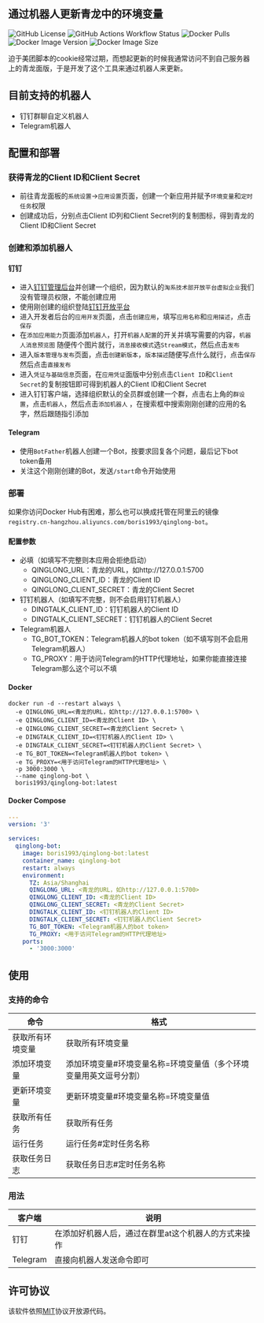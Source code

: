 通过机器人更新青龙中的环境变量
---
![GitHub License](https://img.shields.io/github/license/boris1993/qinglong-bot)
![GitHub Actions Workflow Status](https://img.shields.io/github/actions/workflow/status/boris1993/qinglong-bot/build.yml)
![Docker Pulls](https://img.shields.io/docker/pulls/boris1993/qinglong-bot)
![Docker Image Version](https://img.shields.io/docker/v/boris1993/qinglong-bot?sort=semver)
![Docker Image Size](https://img.shields.io/docker/image-size/boris1993/qinglong-bot)

迫于美团脚本的cookie经常过期，而想起更新的时候我通常访问不到自己服务器上的青龙面版，于是开发了这个工具来通过机器人来更新。

## 目前支持的机器人

- 钉钉群聊自定义机器人
- Telegram机器人

## 配置和部署

### 获得青龙的Client ID和Client Secret

- 前往青龙面板的`系统设置`->`应用设置`页面，创建一个新应用并赋予`环境变量`和`定时任务`权限
- 创建成功后，分别点击Client ID列和Client Secret列的复制图标，得到青龙的Client ID和Client Secret

### 创建和添加机器人

#### 钉钉

- 进入[钉钉管理后台](https://oa.dingtalk.com/)并创建一个组织，因为默认的`淘系技术部开放平台虚拟企业`我们没有管理员权限，不能创建应用
- 使用刚创建的组织登陆[钉钉开放平台](https://open.dingtalk.com/)
- 进入开发者后台的`应用开发`页面，点击`创建应用`，填写`应用名称`和`应用描述`，点击`保存`
- 在`添加应用能力`页面添加`机器人`，打开`机器人配置`的开关并填写需要的内容，`机器人消息预览图`
  随便传个图片就行，`消息接收模式`选`Stream模式`，然后点击`发布`
- 进入`版本管理与发布`页面，点击`创建新版本`，`版本描述`随便写点什么就行，点击`保存`然后点击`直接发布`
- 进入`凭证与基础信息`页面，在`应用凭证`面版中分别点击`Client ID`和`Client Secret`的复制按钮即可得到机器人的Client
  ID和Client Secret
- 进入钉钉客户端，选择组织默认的全员群或创建一个群，点击右上角的`群设置`，点击`机器人`，然后点击`添加机器人`
  ，在搜索框中搜索刚刚创建的应用的名字，然后跟随指引添加

#### Telegram

- 使用`BotFather`机器人创建一个Bot，按要求回复各个问题，最后记下bot token备用
- 关注这个刚刚创建的Bot，发送`/start`命令开始使用

### 部署

如果你访问Docker
Hub有困难，那么也可以换成托管在阿里云的镜像`registry.cn-hangzhou.aliyuncs.com/boris1993/qinglong-bot`。

#### 配置参数

- 必填（如填写不完整则本应用会拒绝启动）
    - QINGLONG_URL：青龙的URL，如http://127.0.0.1:5700
    - QINGLONG_CLIENT_ID：青龙的Client ID
    - QINGLONG_CLIENT_SECRET：青龙的Client Secret
- 钉钉机器人（如填写不完整，则不会启用钉钉机器人）
    - DINGTALK_CLIENT_ID：钉钉机器人的Client ID
    - DINGTALK_CLIENT_SECRET：钉钉机器人的Client Secret
- Telegram机器人
    - TG_BOT_TOKEN：Telegram机器人的bot token（如不填写则不会启用Telegram机器人）
    - TG_PROXY：用于访问Telegram的HTTP代理地址，如果你能直接连接Telegram那么这个可以不填

#### Docker

```shell
docker run -d --restart always \
  -e QINGLONG_URL=<青龙的URL，如http://127.0.0.1:5700> \
  -e QINGLONG_CLIENT_ID=<青龙的Client ID> \
  -e QINGLONG_CLIENT_SECRET=<青龙的Client Secret> \
  -e DINGTALK_CLIENT_ID=<钉钉机器人的Client ID> \
  -e DINGTALK_CLIENT_SECRET=<钉钉机器人的Client Secret> \
  -e TG_BOT_TOKEN=<Telegram机器人的bot token> \
  -e TG_PROXY=<用于访问Telegram的HTTP代理地址> \
  -p 3000:3000 \
  --name qinglong-bot \
  boris1993/qinglong-bot:latest
```

#### Docker Compose

```yaml
---
version: '3'

services:
  qinglong-bot:
    image: boris1993/qinglong-bot:latest
    container_name: qinglong-bot
    restart: always
    environment:
      TZ: Asia/Shanghai
      QINGLONG_URL: <青龙的URL，如http://127.0.0.1:5700>
      QINGLONG_CLIENT_ID: <青龙的Client ID>
      QINGLONG_CLIENT_SECRET: <青龙的Client Secret>
      DINGTALK_CLIENT_ID: <钉钉机器人的Client ID>
      DINGTALK_CLIENT_SECRET: <钉钉机器人的Client Secret>
      TG_BOT_TOKEN: <Telegram机器人的bot token>
      TG_PROXY: <用于访问Telegram的HTTP代理地址>
    ports:
      - '3000:3000'
```

## 使用

### 支持的命令

| 命令       | 格式                                 |
|----------|------------------------------------|
| 获取所有环境变量 | 获取所有环境变量                           |
| 添加环境变量   | 添加环境变量#环境变量名称=环境变量值（多个环境变量用英文逗号分割） |
| 更新环境变量   | 更新环境变量#环境变量名称=环境变量值                |
| 获取所有任务   | 获取所有任务                             |
| 运行任务     | 运行任务#定时任务名称                        |
| 获取任务日志   | 获取任务日志#定时任务名称                      |

### 用法

| 客户端      | 说明                          |
|----------|-----------------------------|
| 钉钉       | 在添加好机器人后，通过在群里at这个机器人的方式来操作 |
| Telegram | 直接向机器人发送命令即可                |

## 许可协议

该软件依照[MIT](LICENSE)协议开放源代码。
